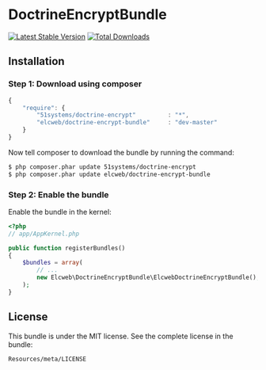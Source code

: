 DoctrineEncryptBundle
=====================

[![Latest Stable Version](https://poser.pugx.org/elcweb/doctrine-encrypt-bundle/v/stable.png)](https://packagist.org/packages/elcweb/doctrine-encrypt-bundle)
[![Total Downloads](https://poser.pugx.org/elcweb/doctrine-encrypt-bundle/downloads.png)](https://packagist.org/packages/elcweb/doctrine-encrypt-bundle)

Installation
------------

### Step 1: Download using composer

```js
{
    "require": {
        "51systems/doctrine-encrypt"         : "*",
        "elcweb/doctrine-encrypt-bundle"     : "dev-master"
    }
}
```

Now tell composer to download the bundle by running the command:

``` bash
$ php composer.phar update 51systems/doctrine-encrypt
$ php composer.phar update elcweb/doctrine-encrypt-bundle
```

### Step 2: Enable the bundle

Enable the bundle in the kernel:

``` php
<?php
// app/AppKernel.php

public function registerBundles()
{
    $bundles = array(
        // ...
        new Elcweb\DoctrineEncryptBundle\ElcwebDoctrineEncryptBundle(),
    );
}
```

License
-------

This bundle is under the MIT license. See the complete license in the bundle:

    Resources/meta/LICENSE

